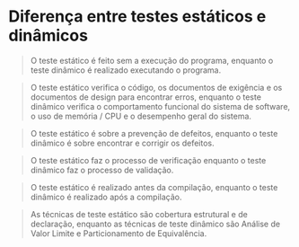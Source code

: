# Diferença entre testes estáticos e dinâmicos

> O teste estático é feito sem a execução do programa, enquanto o teste dinâmico é realizado executando o programa.

> O teste estático verifica o código, os documentos de exigência e os documentos de design para encontrar erros, enquanto o teste dinâmico verifica o comportamento funcional do sistema de software, o uso de memória / CPU e o desempenho geral do sistema.

> O teste estático é sobre a prevenção de defeitos, enquanto o teste dinâmico é sobre encontrar e corrigir os defeitos.

> O teste estático faz o processo de verificação enquanto o teste dinâmico faz o processo de validação.

> O teste estático é realizado antes da compilação, enquanto o teste dinâmico é realizado após a compilação.

> As técnicas de teste estático são cobertura estrutural e de declaração, enquanto as técnicas de teste dinâmico são Análise de Valor Limite e Particionamento de Equivalência.



